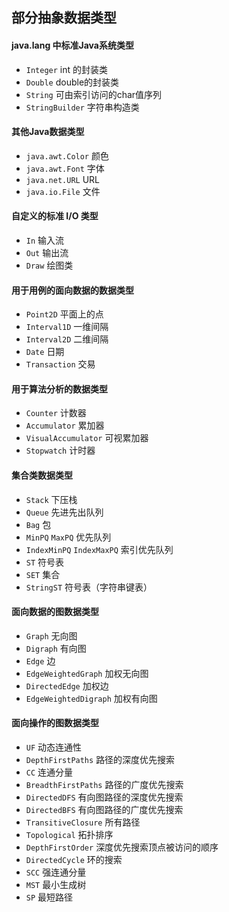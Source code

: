 ## 部分抽象数据类型
#### java.lang 中标准Java系统类型
- `Integer` int 的封装类
- `Double` double的封装类
- `String` 可由索引访问的char值序列
- `StringBuilder` 字符串构造类

#### 其他Java数据类型
- `java.awt.Color` 颜色 
- `java.awt.Font` 字体 
- `java.net.URL` URL 
- `java.io.File` 文件 

#### 自定义的标准 I/O 类型
- `In` 输入流
- `Out` 输出流
- `Draw` 绘图类

#### 用于用例的面向数据的数据类型
- `Point2D` 平面上的点
- `Interval1D` 一维间隔
- `Interval2D` 二维间隔
- `Date` 日期
- `Transaction` 交易

#### 用于算法分析的数据类型
- `Counter` 计数器
- `Accumulator` 累加器
- `VisualAccumulator` 可视累加器
- `Stopwatch` 计时器

#### 集合类数据类型
- `Stack` 下压栈
- `Queue` 先进先出队列
- `Bag` 包
- `MinPQ` `MaxPQ` 优先队列
- `IndexMinPQ` `IndexMaxPQ` 索引优先队列
- `ST` 符号表
- `SET` 集合
- `StringST` 符号表（字符串键表）

#### 面向数据的图数据类型
- `Graph` 无向图
- `Digraph` 有向图
- `Edge` 边
- `EdgeWeightedGraph` 加权无向图
- `DirectedEdge` 加权边
- `EdgeWeightedDigraph` 加权有向图

#### 面向操作的图数据类型
- `UF` 动态连通性
- `DepthFirstPaths` 路径的深度优先搜索
- `CC` 连通分量
- `BreadthFirstPaths` 路径的广度优先搜索
- `DirectedDFS` 有向图路径的深度优先搜索
- `DirectedBFS` 有向图路径的广度优先搜索
- `TransitiveClosure` 所有路径
- `Topological` 拓扑排序
- `DepthFirstOrder` 深度优先搜索顶点被访问的顺序
- `DirectedCycle` 环的搜索
- `SCC` 强连通分量
- `MST` 最小生成树
- `SP` 最短路径